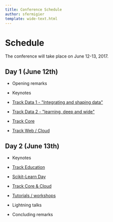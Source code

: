 ```yaml
---
title: Conference Schedule
author: sfermigier
template: wide-text.html
---
```


<style>
ul li ul {
  margin-top: -10px;
  margin-bottom: 10px;
}
</style>

# Schedule

The conference will take place on June 12-13, 2017.

## Day 1 (June 12th)

* Opening remarks 

* Keynotes

* [Track Data 1 - "Integrating and shaping data"](/talks.html#data1)

* [Track Data 2 - "learning, deep and wide"](/talks.html#data2)

* [Track Core](/talks.html#core)

* [Track Web / Cloud](/talks.html#web)

## Day 2 (June 13th)

* Keynotes

* [Track Education](/talks.html#education)

* [Scikit-Learn Day](/talks.html#scikit-learn)

* [Track Core & Cloud](/talks.html#core)

* [Tutorials / workshops](/talks.html#workshop)

* Lightning talks

* Concluding remarks